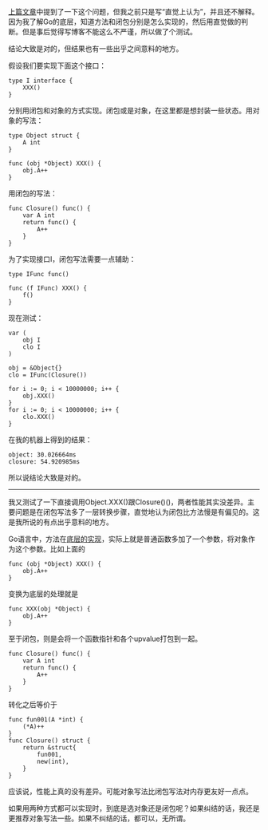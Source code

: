 [上篇文章](./go-http-middleware.md)中提到了一下这个问题，但我之前只是写“直觉上认为”，并且还不解释。因为我了解Go的底层，知道方法和闭包分别是怎么实现的，然后用直觉做的判断。但是事后觉得写博客不能这么不严谨，所以做了个测试。

结论大致是对的，但结果也有一些出乎之间意料的地方。

假设我们要实现下面这个接口：

	type I interface {
		XXX()
	}

分别用闭包和对象的方式实现。闭包或是对象，在这里都是想封装一些状态。用对象的写法：

	type Object struct {
		A int
	}
	
	func (obj *Object) XXX() {
		obj.A++
	}

用闭包的写法：

	func Closure() func() {
		var A int
		return func() {
			A++
		}
	}

为了实现接口I，闭包写法需要一点辅助：

	type IFunc func()
	
	func (f IFunc) XXX() {
		f()
	}

现在测试：

	var (
		obj I
		clo I
	)
	
	obj = &Object{}
	clo = IFunc(Closure())
	
	for i := 0; i < 10000000; i++ {
		obj.XXX()
	}
	for i := 0; i < 10000000; i++ {
		clo.XXX()
	}

在我的机器上得到的结果：

	object: 30.026664ms
	closure: 54.920985ms

所以说结论大致是对的。

-----------------------------------------

我又测试了一下直接调用Object.XXX()跟Closure()()，两者性能其实没差异。主要问题是在闭包写法多了一层转换步骤，直觉地认为闭包比方法慢是有偏见的。这是我所说的有点出乎意料的地方。

Go语言中，方法在[底层的实现](https://github.com/tiancaiamao/go-internals)，实际上就是普通函数多加了一个参数，将对象作为这个参数。比如上面的

	func (obj *Object) XXX() {
		obj.A++
	}

变换为底层的处理就是

	func XXX(obj *Object) {
		obj.A++
	}

至于闭包，则是会将一个函数指针和各个upvalue打包到一起。

	func Closure() func() {
		var A int
		return func() {
			A++
		}
	}

转化之后等价于

	func fun001(A *int) {
		(*A)++
	}
	func Closure() struct {
		return &struct{
			fun001,
			new(int),
		}
	}

应该说，性能上真的没有差异。可能对象写法比闭包写法对内存更友好一点点。

如果用两种方式都可以实现时，到底是选对象还是闭包呢？如果纠结的话，我还是更推荐对象写法一些。如果不纠结的话，都可以，无所谓。